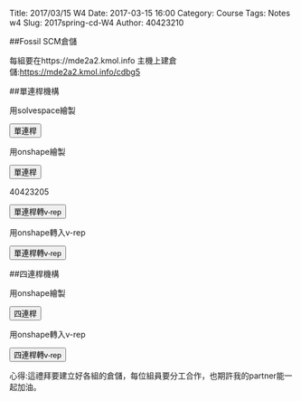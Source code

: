 Title: 2017/03/15 W4
Date: 2017-03-15 16:00
Category: Course
Tags: Notes  w4
Slug: 2017spring-cd-W4
Author: 40423210

##Fossil SCM倉儲
<p>每組要在https://mde2a2.kmol.info 主機上建倉儲:<a href="https://mde2a2.kmol.info/cdbg5">https://mde2a2.kmol.info/cdbg5</a></p>

##單連桿機構
<p>用solvespace繪製</p>
<button onClick="lity('https://vimeo.com/209043749')"><span class="glyphicon glyphicon-facetime-video"></span> 單連桿</button>

<p>用onshape繪製</p>
<button onClick="lity('https://vimeo.com/209062161')"><span class="glyphicon glyphicon-facetime-video"></span> 單連桿</button>

<p>40423205</p>
<button onClick="lity('https://vimeo.com/211058729')"><span class="glyphicon glyphicon-facetime-video"></span> 單連桿轉v-rep</button>

<p>用onshape轉入v-rep</p>
<button onClick="lity('https://vimeo.com/211076919')"><span class="glyphicon glyphicon-facetime-video"></span> 單連桿轉v-rep</button>

##四連桿機構
<p>用onshape繪製</p>
<button onClick="lity('https://vimeo.com/208996140')"><span class="glyphicon glyphicon-facetime-video"></span> 四連桿</button>

<p>用onshape轉入v-rep</p>
<button onClick="lity('https://vimeo.com/209421758')"><span class="glyphicon glyphicon-facetime-video"></span> 四連桿轉v-rep</button>

<p>心得:這禮拜要建立好各組的倉儲，每位組員要分工合作，也期許我的partner能一起加油。</p>
